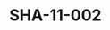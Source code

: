 ---
pid: SHA-11-002
title: SHA-11-002
language: ar
collection: شرحبيل احمد
original_label: 
rights: شرحبيل احمد
location_of_original: شرحبيل احمد
photographer_or_studio: " جورق كوبلير"
scanned_from: photograph 15.2 by 20.2
_date: '1966'
location: كينيا، نيروبي
description: عزف فرقة هرامبي
additional_notes: 
permission_display: 'yes'
on_server: 'no'
on_website: 'no'
permalink: /archive/ar/sha-11-002.html
layout: photo-page
---